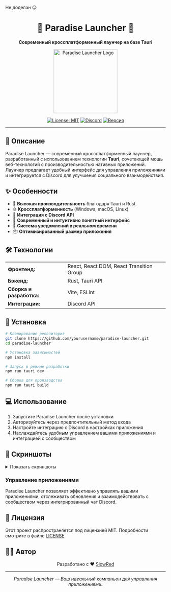 Не доделан 😉

<div align="center">
  <h1>🌴 Paradise Launcher 🚀</h1>
  <p><strong>Современный кроссплатформенный лаунчер на базе Tauri</strong></p>
  <img src="https://путь_к_вашему_логотипу.png" alt="Paradise Launcher Logo" width="200"/>
  
  [![License: MIT](https://img.shields.io/badge/License-MIT-blue.svg)](LICENSE)
  [![Discord](https://img.shields.io/badge/Discord-Присоединяйтесь-7289DA?logo=discord&logoColor=white)](https://discord.gg/ваш_сервер)
  [![Версия](https://img.shields.io/badge/Версия-1.0.0-green.svg)](https://github.com/yourusername/paradise-launcher/releases)
</div>

---

## 📝 Описание

Paradise Launcher — современный кроссплатформенный лаунчер, разработанный с использованием технологии **Tauri**, сочетающей мощь веб-технологий с производительностью нативных приложений. Лаунчер предлагает удобный интерфейс для управления приложениями и интегрируется с Discord для улучшения социального взаимодействия.

## ✨ Особенности

- 🚀 **Высокая производительность** благодаря Tauri и Rust
- 🌐 **Кроссплатформенность** (Windows, macOS, Linux)
- 📢 **Интеграция с Discord API**
- 🎨 **Современный и интуитивно понятный интерфейс**
- 🔄 **Система уведомлений в реальном времени**
- 📦 **Оптимизированный размер приложения**

## 🛠️ Технологии

<table>
  <tr>
    <td><strong>Фронтенд:</strong></td>
    <td>React, React DOM, React Transition Group</td>
  </tr>
  <tr>
    <td><strong>Бэкенд:</strong></td>
    <td>Rust, Tauri API</td>
  </tr>
  <tr>
    <td><strong>Сборка и разработка:</strong></td>
    <td>Vite, ESLint</td>
  </tr>
  <tr>
    <td><strong>Интеграции:</strong></td>
    <td>Discord API</td>
  </tr>
</table>

## 🔧 Установка

```bash
# Клонирование репозитория
git clone https://github.com/yourusername/paradise-launcher.git
cd paradise-launcher

# Установка зависимостей
npm install

# Запуск в режиме разработки
npm run tauri dev

# Сборка для производства
npm run tauri build
```

## 💻 Использование

1. Запустите Paradise Launcher после установки
2. Авторизуйтесь через предпочтительный метод входа
3. Настройте интеграцию с Discord в настройках приложения
4. Наслаждайтесь удобным управлением вашими приложениями и интеграцией с сообществом

## 📸 Скриншоты

<details>
<summary>Показать скриншоты</summary>
<br>

### Главный экран
![Главный экран](./screenshots/main_screen.png)

### Интеграция с Discord
![Интеграция с Discord](./screenshots/discord_integration.png)

### Страница настроек
![Страница настроек](./screenshots/settings_page.png)

</details>

### Управление приложениями

Paradise Launcher позволяет эффективно управлять вашими приложениями, отслеживать обновления и взаимодействовать с сообществом через интегрированный чат Discord.

## 📄 Лицензия

Этот проект распространяется под лицензией MIT. Подробности смотрите в файле [LICENSE](LICENSE).

## 👨‍💻 Автор

<div align="center">
  <p>Разработано с ❤️ <a href="https://github.com/SlowRed">SlowRed</a></p>
  <hr>
  <p><i>Paradise Launcher — Ваш идеальный компаньон для управления приложениями.</i></p>
</div>

